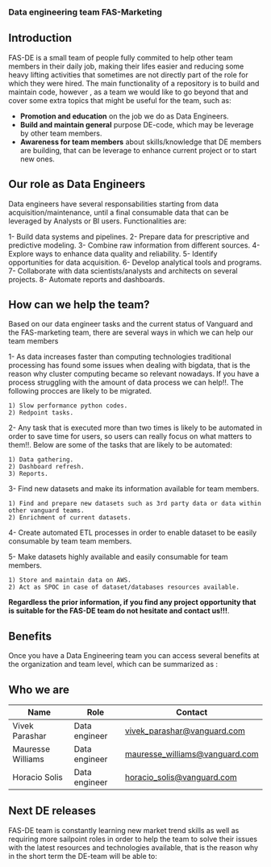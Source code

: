 ### Data engineering team FAS-Marketing


## Introduction


FAS-DE is a small team of people fully commited to help other team members in their daily job, making their lifes easier and reducing some heavy lifting activities that sometimes are not
directly part of the role for which they were hired.
The main functionality of a repository is to build and maintain code, however , as a team we would like to go beyond that and cover some extra topics that might be useful for the team,
such as:

* **Promotion and education** on the job we do as Data Engineers.
* **Build and maintain general** purpose DE-code, which may be leverage by other team members.
* **Awareness for team members** about skills/knowledge that DE members are building, that can be leverage to enhance current project or to start new ones.



## Our role as Data Engineers

Data engineers have several responsabilities starting from data acquisition/maintenance, until a final consumable data that can be leveraged by Analysts or BI users. Functionalities are:

1- Build data systems and pipelines.
2- Prepare data for prescriptive and predictive modeling.
3- Combine raw information from different sources.
4- Explore ways to enhance data quality and reliability.
5- Identify opportunities for data acquisition.
6- Develop analytical tools and programs.
7- Collaborate with data scientists/analysts and architects on several projects.
8- Automate reports and dashboards.


## How can we help the team?

Based on our data engineer tasks and the current status of Vanguard and the FAS-marketing team, there are several ways in which we can help our team members




1- As data increases faster than computing technologies traditional processing has found some issues when dealing with bigdata, that is the reason why cluster computing
   became so relevant nowadays. If you have a process struggling with the amount of data process we can help!!. The following procces are likely to be migrated.

	1) Slow performance python codes.
	2) Redpoint tasks.

2- Any task that is executed more than two times is likely to be automated in order to save time for users, so users can really focus on what matters to them!!. Below are some
   of the tasks that are likely to be automated:

	1) Data gathering.
	2) Dashboard refresh.
	3) Reports.

3- Find new datasets and make its information available for team members.
	
	1) Find and prepare new datasets such as 3rd party data or data within other vanguard teams.
	2) Enrichment of current datasets.

4- Create automated ETL processes in order to enable dataset to be easily consumable by team team members.


5- Make datasets highly available and easily consumable for team members.

	1) Store and maintain data on AWS.
	2) Act as SPOC in case of dataset/databases resources available.
	

**Regardless the prior information, if you find any project opportunity that is suitable for the FAS-DE team do not hesitate and contact us!!!**.



## Benefits

Once you have a Data Engineering team you can access several benefits at the organization and team level, which can be summarized as :





## Who we are



| Name	           | Role          |          Contact             |
| -----------------| --------------|------------------------------|
| Vivek Parashar   | Data engineer |vivek_parashar@vanguard.com   | 
| Mauresse Williams| Data engineer |mauresse_williams@vanguard.com|
| Horacio Solis    | Data engineer |horacio_solis@vanguard.com    |





## Next DE releases

FAS-DE team is constantly learning new market trend skills as well as requiring more sailpoint roles in order to help the team to solve their issues with the latest
resources and technologies available, that is the reason why in the short term the DE-team will be able to:

